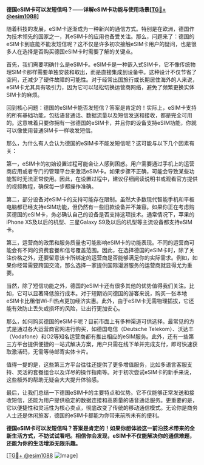 **德国eSIM卡可以发短信吗？——详解eSIM卡功能与使用场景[[TG💪+ @esim1088](https://t.me/s/esim1088)]**

随着科技的发展，eSIM卡逐渐成为一种新兴的通信方式。特别是在欧洲，德国作为技术领先的国家之一，其eSIM卡的应用也备受关注。那么，问题来了：德国的eSIM卡到底能不能发短信呢？这不仅是许多初次接触eSIM卡用户的疑问，也是很多人在选择是否购买德国eSIM卡时需要了解的关键点。

首先，我们需要明确什么是eSIM卡。eSIM卡是一种嵌入式SIM卡，它不像传统物理SIM卡那样需要单独安装和取出，而是直接集成到设备中。这种设计不仅节省了空间，还减少了硬件故障的可能性。对于经常出国旅行或长期居住海外的人来说，eSIM卡尤其具有吸引力，因为它可以轻松切换运营商网络，避免了频繁更换实体SIM卡的麻烦。

回到核心问题：德国的eSIM卡能否发短信？答案是肯定的！实际上，eSIM卡支持的所有基础功能，包括语音通话、数据流量以及短信发送和接收，都是完全可用的。这意味着只要你拥有一张德国的eSIM卡，并且你的设备支持eSIM功能，你就可以像使用普通SIM卡一样收发短信。

那么，为什么有人会认为德国的eSIM卡不能发短信呢？这可能与以下几个因素有关：

第一，eSIM卡的初始设置过程可能会让人感到困惑。用户需要通过手机上的运营商应用或者专门的管理平台来激活eSIM卡。如果步骤不正确，可能会导致某些功能暂时无法正常使用。因此，在设置过程中，建议仔细阅读说明书或观看官方提供的视频教程，确保每一步都操作准确。

第二，部分设备对eSIM卡的支持可能存在限制。虽然大多数现代智能手机和平板电脑都已经支持eSIM功能，但仍然有一些旧款设备并不兼容。如果你正在考虑购买德国的eSIM卡，务必确认自己的设备是否支持这项技术。通常情况下，苹果的iPhone XS及以后的机型、三星Galaxy S9及以后的机型等主流设备都支持eSIM卡。

第三，运营商的政策和服务质量也可能影响eSIM卡的功能表现。不同的运营商可能会有不同的资费套餐和信号覆盖范围。因此，在选择德国的eSIM卡时，除了关注价格之外，还要留意该卡所绑定的运营商是否能够满足你的实际需求。例如，如果你经常需要跨国交流，那么选择一家提供国际漫游服务的运营商就显得尤为重要。

当然，除了短信功能之外，德国的eSIM卡还有很多其他的优势值得我们关注。比如，它可以显著降低旅行成本。对于短期访问德国的游客来说，购买一张本地eSIM卡比租借Wi-Fi热点更加经济实惠。此外，由于eSIM卡无需物理插拔，它还能有效防止丢失或损坏的风险，让出行更加安心。

那么，如何购买德国的eSIM卡呢？目前市面上有多种渠道可供选择。最常见的方式是通过各大运营商官网进行购买，如德国电信（Deutsche Telekom）、沃达丰（Vodafone）和O2等知名运营商都有推出相应的eSIM服务。此外，还有一些第三方平台提供便捷的一站式解决方案，用户只需在线下单并完成支付，即可快速获取激活码，无需等待邮寄实体卡片。

值得一提的是，这些第三方平台往往还提供了更多增值服务，比如多语言客服支持、灵活的套餐组合以及详尽的操作指南等。对于初次尝试eSIM卡的新手来说，这些额外的帮助无疑会大大提升体验感。

最后，让我们总结一下德国eSIM卡的主要特点和优势。它不仅能够正常发送和接收短信，还能为用户提供稳定的数据连接和高质量的语音通话服务。更重要的是，它以便捷性和灵活性为核心卖点，彻底改变了传统的移动通信模式。无论你是商务人士还是休闲旅客，德国的eSIM卡都能为你带来前所未有的便利。

**德国eSIM卡可以发短信吗？答案是肯定的！如果你想体验这一前沿技术带来的全新生活方式，不妨试试看吧。相信你会发现，eSIM卡不仅能解决你的通信难题，还能为你的生活增添无限乐趣。**

[[TG💪+ @esim1088](https://t.me/s/esim1088) ![Image](https://i.postimg.cc/4NQfJmqS/Snipaste-2025-05-13-00-14-12.png)]
